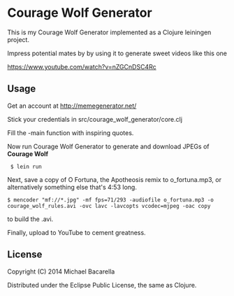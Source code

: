 Courage Wolf Generator
=====================

This is my Courage Wolf Generator implemented as a Clojure leiningen project.

Impress potential mates by by using it to generate sweet videos like this one

https://www.youtube.com/watch?v=nZGCnDSC4Rc

Usage
-----

Get an account at http://memegenerator.net/

Stick your credentials in src/courage_wolf_generator/core.clj

Fill the -main function with inspiring quotes.

Now run Courage Wolf Generator to generate and download JPEGs of **Courage Wolf**

```
 $ lein run
```

Next, save a copy of O Fortuna, the Apotheosis remix to o_fortuna.mp3,
or alternatively something else that's 4:53 long.

```
$ mencoder "mf://*.jpg" -mf fps=71/293 -audiofile o_fortuna.mp3 -o courage_wolf_rules.avi -ovc lavc -lavcopts vcodec=mjpeg -oac copy
```

to build the .avi.

Finally, upload to YouTube to cement greatness.

License
-------

Copyright (C) 2014 Michael Bacarella

Distributed under the Eclipse Public License, the same as Clojure.
